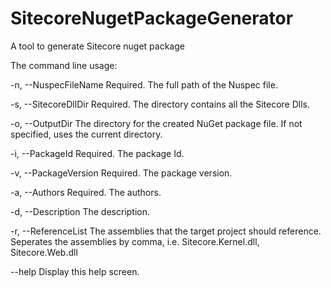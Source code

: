 # SitecoreNugetPackageGenerator
A tool to generate Sitecore nuget package

The command line usage:

  -n, --NuspecFileName    Required. The full path of the Nuspec file.

  -s, --SitecoreDllDir    Required. The directory contains all the Sitecore
                          Dlls.

  -o, --OutputDir         The directory for the created NuGet package file. If
                          not specified, uses the current directory.

  -i, --PackageId         Required. The package Id.

  -v, --PackageVersion    Required. The package version.

  -a, --Authors           Required. The authors.

  -d, --Description       The description.

  -r, --ReferenceList     The assemblies that the target project should
                          reference. Seperates the assemblies by comma, i.e.
                          Sitecore.Kernel.dll, Sitecore.Web.dll

  --help                  Display this help screen.
